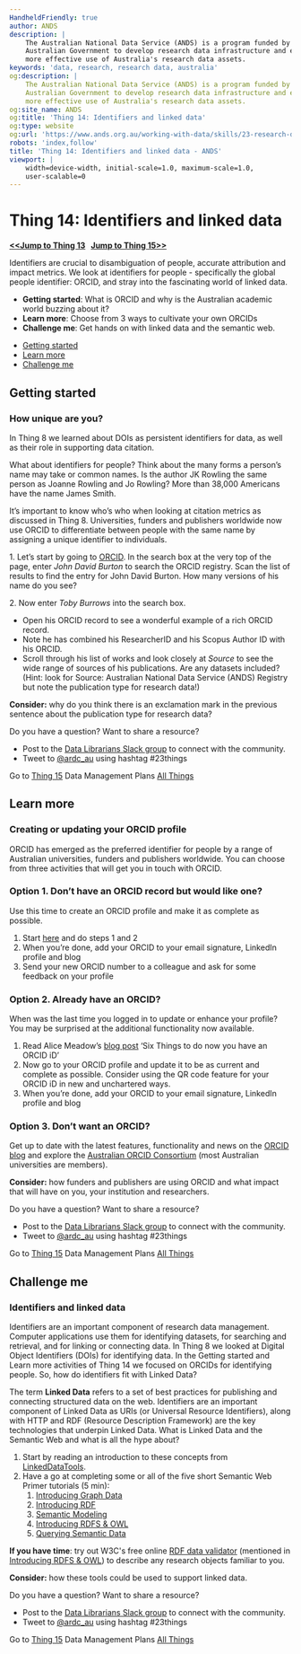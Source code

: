 ```yaml
---
HandheldFriendly: true
author: ANDS
description: |
    The Australian National Data Service (ANDS) is a program funded by the
    Australian Government to develop research data infrastructure and enable
    more effective use of Australia's research data assets.
keywords: 'data, research, research data, australia'
og:description: |
    The Australian National Data Service (ANDS) is a program funded by the
    Australian Government to develop research data infrastructure and enable
    more effective use of Australia's research data assets.
og:site_name: ANDS
og:title: 'Thing 14: Identifiers and linked data'
og:type: website
og:url: 'https://www.ands.org.au/working-with-data/skills/23-research-data-things/all23/thing-14'
robots: 'index,follow'
title: 'Thing 14: Identifiers and linked data - ANDS'
viewport: |
    width=device-width, initial-scale=1.0, maximum-scale=1.0,
    user-scalable=0
---
```

# Thing 14: Identifiers and linked data
**[&lt;&lt;Jump to Thing 13](thing-13.md) &nbsp; [Jump to Thing 15&gt;&gt;](thing-15.md)**

Identifiers are crucial to disambiguation of people, accurate
attribution and impact metrics.  We look at identifiers for people -
specifically the global people identifier: ORCID, and stray into the
fascinating world of linked data.

-   **Getting started**:  What is ORCID and why is the Australian
    academic world buzzing about it?
-   **Learn more**:  Choose from 3 ways to cultivate your own ORCIDs
-   **Challenge me**: Get hands on with linked data and the semantic
    web.

* [Getting started](#getting-started)
* [Learn more](#learn-more)
* [Challenge me](#challenge-me)


## Getting started 
### How unique are you?

In Thing 8 we learned about DOIs as persistent identifiers for data, as
well as their role in supporting data citation.

What about identifiers for people? Think about the many forms a person’s
name may take or common names. Is the author JK Rowling the same person
as Joanne Rowling and Jo Rowling? More than 38,000 Americans have the
name James Smith.

It’s important to know who’s who when looking at citation metrics as
discussed in Thing 8. Universities, funders and publishers worldwide now
use ORCID to differentiate between people with the same name by
assigning a unique identifier to individuals.

1\. Let’s start by going to [ORCID](http://orcid.org/). In the search box
at the very top of the page, enter *John David Burton* to search the
ORCID registry. Scan the list of results to find the entry for John
David Burton. How many versions of his name do you see?

2\. Now enter *Toby Burrows* into the search box.

-   Open his ORCID record to see a wonderful example of a rich ORCID
    record.
-   Note he has combined his ResearcherID and his Scopus Author ID with
    his ORCID.
-   Scroll through his list of works and look closely at *Source* to see
    the wide range of sources of his publications. Are any datasets
    included? (Hint: look for Source: Australian National Data Service
    (ANDS) Registry but note the publication type for research data!)

**Consider:** why do you think there is an exclamation mark in the
previous sentence about the publication type for research data?

Do you have a question?  Want to share a resource?
- Post to the [Data Librarians Slack group](https://tiny.cc/data-librarians) to connect with the community.
- Tweet to [@ardc_au](https://twitter.com/ARDC_AU) using hashtag #23things

Go to [Thing 15](thing-15.md "thing 15")
Data Management Plans [All Things](index.md)

## Learn more 
### Creating or updating your ORCID profile

ORCID has emerged as the preferred identifier for people by a
range of Australian universities, funders and publishers worldwide. You
can choose from three activities that will get you in touch with ORCID.

### Option 1. Don’t have an ORCID record but would like one?

Use this time to create an ORCID profile and make it as complete as
possible.

1.  Start [here](http://orcid.org/ "ORCID signup") and do steps 1 and 2
2.  When you’re done, add your ORCID to your email signature, LinkedIn
    profile and blog
3.  Send your new ORCID number to a colleague and ask for some feedback
    on your profile

### Option 2. Already have an ORCID?

When was the last time you logged in to update or enhance your profile?
You may be surprised at the additional functionality now available.

1.  Read Alice Meadow’s [blog
    post](https://orcid.org/blog/2015/07/23/six-things-do-now-you%E2%80%99ve-got-orcid-id "Six things to do now that you have an ORCID - blog post")
    ‘Six Things to do now you have an ORCID iD’
2.  Now go to your ORCID profile and update it to be as current and
    complete as possible. Consider using the QR code feature for your
    ORCID iD in new and unchartered ways.
3.  When you’re done, add your ORCID to your email signature, LinkedIn
    profile and blog

### Option 3. Don’t want an ORCID?

Get up to date with the latest features, functionality and news on the
[ORCID blog](https://orcid.org/blog) and explore the [Australian ORCID
Consortium](http://aaf.edu.au/orcid/) (most Australian universities are
members).

**Consider:** how funders and publishers are using ORCID and what impact
that will have on you, your institution and researchers.


Do you have a question?  Want to share a resource?
- Post to the [Data Librarians Slack group](https://tiny.cc/data-librarians) to connect with the community.
- Tweet to [@ardc_au](https://twitter.com/ARDC_AU) using hashtag #23things

Go to [Thing 15](thing-15.md "thing 15")
Data Management Plans [All Things](index.md)


## Challenge me 
### Identifiers and linked data

Identifiers are an important component of research data management.
Computer applications use them for identifying datasets, for searching
and retrieval, and for linking or connecting data. In Thing 8 we looked
at Digital Object Identifiers (DOIs) for identifying data. In the
Getting started and Learn more activities of Thing 14 we focused on
ORCIDs for identifying people. So, how do identifiers fit with Linked
Data?

The term **Linked Data** refers to a set of best practices for
publishing and connecting structured data on the web. Identifiers are an
important component of Linked Data as URIs (or Universal Resource
Identifiers), along with HTTP and RDF (Resource Description Framework)
are the key technologies that underpin Linked Data. What is Linked Data
and the Semantic Web and what is all the hype about?

1. Start by reading an introduction to these concepts from
    [LinkedDataTools](http://www.linkeddatatools.com/semantic-web-basics).
2. Have a go at completing some or all of the five short  Semantic Web
    Primer tutorials (5 min):
    1.  [Introducing Graph
        Data](http://www.linkeddatatools.com/introducing-rdf "Introducing graph data")
    2.  [Introducing
        RDF](http://www.linkeddatatools.com/introducing-rdf-part-2 "Introducing RDF")
    3.  [Semantic
        Modeling](http://www.linkeddatatools.com/semantic-modeling "Semantic modeling")
    4.  [Introducing RDFS &
        OWL](http://www.linkeddatatools.com/introducing-rdfs-owl "Introducing RDFS&OWL")
    5.  [Querying Semantic
        Data](http://www.linkeddatatools.com/querying-semantic-data "Querying semantic data")

**If you have time**: try out W3C's free online [RDF data validator](http://www.w3.org/RDF/Validator/) (mentioned in
[Introducing RDFS & OWL](http://www.linkeddatatools.com/introducing-rdfs-owl)) to describe any research objects familiar to you.

**Consider:** how these tools could be used to support linked data.


Do you have a question?  Want to share a resource?
- Post to the [Data Librarians Slack group](https://tiny.cc/data-librarians) to connect with the community.
- Tweet to [@ardc_au](https://twitter.com/ARDC_AU) using hashtag #23things

Go to [Thing 15](thing-15.md "thing 15")
Data Management Plans [All Things](index.md)
